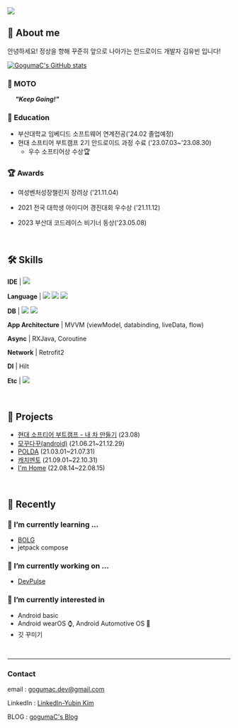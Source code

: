 <img src="https://capsule-render.vercel.app/api?type=rect&height=200&text=gogumaC%20Github&fontAlign=50&theme=outrun&fontColor=000000" />


## 🐳 About me

안녕하세요! 정상을 향해 꾸준히 앞으로 나아가는 안드로이드 개발자 김유빈 입니다!

[![GogumaC's GitHub stats](https://github-readme-stats.vercel.app/api?username=gogumaC)](https://github.com/anuraghazra/github-readme-stats)

### 📌 MOTO 

&emsp; ***"Keep Going!"***


### 🏫 Education 
- 부산대학교 임베디드 소프트웨어 연계전공('24.02 졸업예정)
- 현대 소프티어 부트캠프 2기 안드로이드 과정 수료 ('23.07.03~'23.08.30)
  - 우수 소프티어상 수상🏆

### 🏆 Awards 
- 여성벤처성장챌린지 장려상 ('21.11.04)

- 2021 전국 대학생 아이디어 경진대회 우수상 ('21.11.12)

- 2023 부산대 코드레이스 비기너 동상('23.05.08)


<br>

## 🛠️ Skills
**IDE** | <img src="https://img.shields.io/badge/AndroidStudio-3DDC84?style=flat-square&logo=Android%20Studio&logoColor=white&style=social"/>

**Language** | <img src="https://img.shields.io/badge/Kotlin-7F52FF?style=flat-square&logo=Kotlin&logoColor=white&style=social"/>
<img src="https://img.shields.io/badge/Java-007396?style=flat-square&logo=Java&logoColor=white&style=social"/>
<img src="https://img.shields.io/badge/C++-00599C?style=flat-square&logo=cplusplus&logoColor=white&style=social"/>

**DB** | <img src="https://img.shields.io/badge/SQLite-003B57?style=flat-square&logo=SQLite&logoColor=white&style=social"/>
<img src="https://img.shields.io/badge/Room-3DDC84?style=flat-square&logo=Room&logoColor=white&style=social"/>

**App Architecture** | MVVM (viewModel, databinding, liveData, flow)

**Async** |  RXJava, Coroutine

**Network** | Retrofit2

**DI** | Hilt

**Etc** | <img src="https://img.shields.io/badge/Firebase-FFCA28?style=flat-square&logo=Firebase&logoColor=white&style=social"/>



<br>

## 🚀 Projects

- [현대 소프티어 부트캠프 - 내 차 만들기](https://github.com/softeerbootcamp-2nd/H6-CaArt) (23.08)
- [모꾸다꾸(android)](https://www.notion.so/ver-1-0-0-ver-1-12-1-1898e8cab0264b189782c9eb114cc943) (21.06.21~21.12.29)
- [POLDA](https://github.com/gogumaC/POLDA-android) (21.03.01~21.07.31)
- [캐치멘토](https://github.com/gogumaC/apptive_2021_catch_mento) (21.09.01~22.10.31)
- [I'm Home](https://github.com/gogumaC/ImHome) (22.08.14~22.08.15)
  


<br>

## 🏃 Recently

### 🌱 I’m currently learning ...
- [BOLG](https://gogumac.github.io/)
- jetpack compose

### 🔭 I’m currently working on ...
- [DevPulse](https://github.com/gogumaC/DevPulse)
<!-- - [ClimbUp](https://github.com/gogumaC/ClimbUp) -->
  
### 👀 I’m currently interested in

- Android basic
- Android wearOS ⌚,  Android Automotive OS 🚗
- 깃 꾸미기


<br>

---

### Contact 

email : gogumac.dev@gmail.com

LinkedIn : [LinkedIn-Yubin Kim](https://www.linkedin.com/in/yubin-kim-067300208/)

BLOG : [gogumaC's Blog](https://gogumac.github.io/)





<!--Here are some ideas to get you started:

- 🔭 I’m currently working on ...
- 🌱 I’m currently learning ...
- 👯 I’m looking to collaborate on ...
- 🤔 I’m looking for help with ...
- 💬 Ask me about ...
- 📫 How to reach me: ...
- 😄 Pronouns: ...
- ⚡ Fun fact: ...
-->

